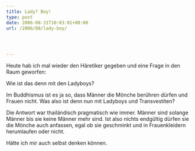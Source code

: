```yaml
---
title: Lady? Boy!
type: post
date: 2006-08-31T10:03:01+00:00
url: /2006/08/lady-boy/




---
```

Heute hab ich mal wieder den Häretiker gegeben und eine Frage in den Raum geworfen:

Wie ist das denn mit den Ladyboys?

Im Buddhismus ist es ja so, dass Männer die Mönche berühren dürfen und Frauen nicht. Was also ist denn nun mit Ladyboys und Transvestiten?

Die Antwort war thailändisch pragmatisch wie immer. Männer sind solange Männer bis sie keine Männer mehr sind. Ist also nichts endgültig dürfen sie die Mönche auch anfassen, egal ob sie geschminkt und in Frauenkleidern herumlaufen oder nicht.

Hätte ich mir auch selbst denken können.
